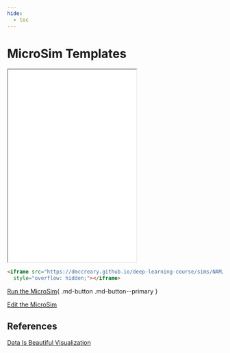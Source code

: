 ```yaml
---
hide:
  - toc
---
```


# MicroSim Templates

<iframe src="./main.html" height="450px" scrolling="no"
  style="overflow: hidden;"></iframe>

```html
<iframe src="https://dmccreary.github.io/deep-learning-course/sims/NAM/main.html"  height="450px" scrolling="no"
  style="overflow: hidden;"></iframe>
```

[Run the MicroSim](./main.html){ .md-button .md-button--primary }

[Edit the MicroSim]()


## References

[Data Is Beautiful Visualization](https://informationisbeautiful.net/visualizations/the-rise-of-generative-ai-large-language-models-llms-like-chatgpt/)